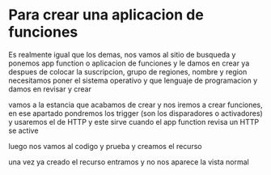 # Para crear una aplicacion de funciones 

Es realmente igual que los demas, nos vamos al sitio de busqueda y ponemos app function o aplicacion de funciones y le damos en crear 
ya despues de colocar la suscripcion, grupo de regiones, nombre y region 
necesitamos poner el sistema operativo y que lenguaje de programacion y damos en revisar y crear

vamos a la estancia que acabamos de crear y nos iremos a crear funciones, en ese apartado pondremos los trigger (son los disparadores o activadores) y usaremos el de HTTP y este sirve cuando el app function revisa un HTTP se active 

luego nos vamos al codigo y prueba y creamos el recurso

una vez ya creado el recurso entramos y no nos aparece la vista normal